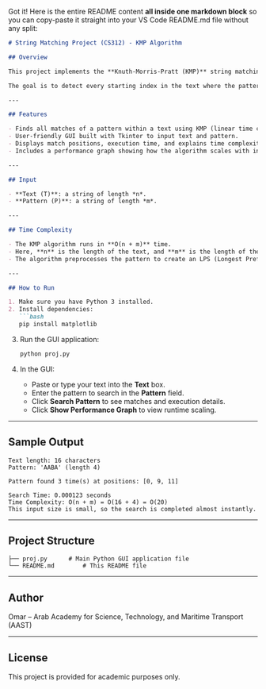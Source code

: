 Got it! Here is the entire README content **all inside one markdown block** so you can copy-paste it straight into your VS Code README.md file without any split:

````markdown
# String Matching Project (CS312) - KMP Algorithm

## Overview

This project implements the **Knuth-Morris-Pratt (KMP)** string matching algorithm to find all occurrences of a pattern inside a given text efficiently.

The goal is to detect every starting index in the text where the pattern appears as a substring.

---

## Features

- Finds all matches of a pattern within a text using KMP (linear time complexity).
- User-friendly GUI built with Tkinter to input text and pattern.
- Displays match positions, execution time, and explains time complexity.
- Includes a performance graph showing how the algorithm scales with increasing input size.

---

## Input

- **Text (T)**: a string of length *n*.
- **Pattern (P)**: a string of length *m*.

---

## Time Complexity

- The KMP algorithm runs in **O(n + m)** time.
- Here, **n** is the length of the text, and **m** is the length of the pattern.
- The algorithm preprocesses the pattern to create an LPS (Longest Prefix Suffix) array, then scans the text efficiently to find all matches without redundant comparisons.

---

## How to Run

1. Make sure you have Python 3 installed.  
2. Install dependencies:  
   ```bash
   pip install matplotlib
````

3. Run the GUI application:

   ```bash
   python proj.py
   ```
4. In the GUI:

   * Paste or type your text into the **Text** box.
   * Enter the pattern to search in the **Pattern** field.
   * Click **Search Pattern** to see matches and execution details.
   * Click **Show Performance Graph** to view runtime scaling.

---

## Sample Output

```
Text length: 16 characters
Pattern: 'AABA' (length 4)

Pattern found 3 time(s) at positions: [0, 9, 11]

Search Time: 0.000123 seconds
Time Complexity: O(n + m) = O(16 + 4) = O(20)
This input size is small, so the search is completed almost instantly.
```

---

## Project Structure

```
├── proj.py      # Main Python GUI application file
└── README.md        # This README file
```

---

## Author

Omar – Arab Academy for Science, Technology, and Maritime Transport (AAST)

---

## License

This project is provided for academic purposes only.

```


